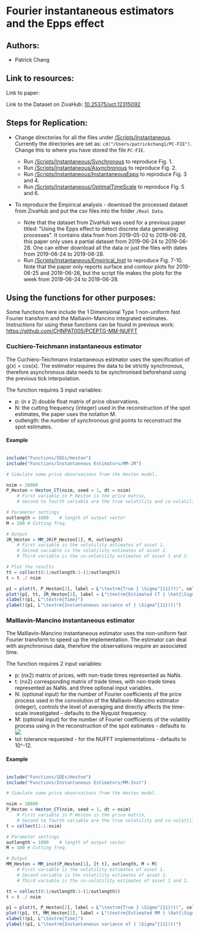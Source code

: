 # Fourier instantaneous estimators and the Epps effect

## Authors:
- Patrick Chang

## Link to resources:

Link to paper: 

Link to the Dataset on ZivaHub: [10.25375/uct.12315092](https://zivahub.uct.ac.za/articles/Using_the_Epps_effect_to_detect_discrete_data_generating_processes_Dataset/12315092/1)

## Steps for Replication:
- Change directories for all the files under [/Scripts/Instantaneous](https://github.com/CHNPAT005/PC-FIE/tree/master/Scripts/Instantaneous). Currently the directories are set as: `cd("/Users/patrickchang1/PC-FIE")`. Change this to where you have stored the file `PC-FIE`. 

	- Run [/Scripts/Instantaneous/Synchronous](https://github.com/CHNPAT005/PC-FIE/blob/master/Scripts/Instantaneous/Synchronous) to reproduce Fig. 1.
	- Run [/Scripts/Instantaneous/Asynchronous](https://github.com/CHNPAT005/PC-FIE/blob/master/Scripts/Instantaneous/Asynchronous) to reproduce Fig. 2.
	- Run [/Scripts/Instantaneous/InstantaneousEpps](https://github.com/CHNPAT005/PC-FIE/blob/master/Scripts/Instantaneous/InstantaneousEpps) to reproduce Fig. 3 and 4.
	- Run [/Scripts/Instantaneous/OptimalTimeScale](https://github.com/CHNPAT005/PC-FIE/blob/master/Scripts/Instantaneous/OptimalTimeScale) to reproduce Fig. 5 and 6.

- To reproduce the Empirical analysis - download the processed dataset from ZivaHub and put the csv files into the folder `/Real Data`.
	- Note that the dataset from ZivaHub was used for a previous paper titled: "Using the Epps effect to detect discrete data generating processes". It contains data from from 2019-05-02 to 2019-06-28, this paper only uses a partial dataset from 2019-06-24 to 2019-06-28. One can either download all the data or just the files with dates from 2019-06-24 to 2019-06-28.
	- Run [/Scripts/Instantaneous/Empirical_Inst](https://github.com/CHNPAT005/PC-FIE/blob/master/Scripts/Instantaneous/Empirical_Inst) to reproduce Fig. 7-10. Note that the paper only reports surface and contour plots for 2019-06-25 and 2019-06-26, but the script file makes the plots for the week from 2019-06-24 to 2019-06-28.

	

## Using the functions for other purposes:
Some functions here include the 1 Dimensional Type 1 non-uniform fast Fourier transform and the Malliavin-Mancino integrated estimates. Instructions for using these functions can be found in previous work: https://github.com/CHNPAT005/PCEPTG-MM-NUFFT

### Cuchiero-Teichmann instantaneous estimator

The Cuchiero-Teichmann instantaneous estimator uses the specification of g(x) = cos(x). The estimator requires the data to be strictly synchronous, therefore asynchronous data needs to be synchronised beforehand using the previous tick interpolation.

The function requires 3 input variables:
- p: (n x 2) double float matrix of price observations.
- N: the cutting frequency (integer) used in the reconstruction of the spot estimates, the paper uses the notation M.
- outlength: the number of synchronous grid points to reconstruct the spot estimates.

#### Example

```julia

include("Functions/SDEs/Heston")
include("Functions/Instantaneous Estimators/MM-JR")

# Simulate some price observations from the Heston model.

nsim = 28800
P_Heston = Heston_CT(nsim, seed = 1, dt = nsim)
	# First variable in P_Heston is the price matrix, 
	# Second to fourth variable are the true volatility and co-volatility.

# Parameter settings
outlength = 1000	# length of output vector
M = 100	# Cutting freq.

# Output 
JR_Heston = MM_JR(P_Heston[1], M, outlength)
	# First variable is the volatility estimates of asset 1.
	# Second variable is the volatility estimates of asset 2.
	# Third variable is the co-volatility estimates of asset 1 and 2.

# Plot the results
tt = collect(0:1/outlength:1-(1/outlength))
t = t ./ nsim

p1 = plot(t, P_Heston[2], label = L"\textrm{True } \Sigma^{11}(t)", color = :lightblue, line=(0.5, [:solid]), dpi = 300)	# True volatility of asset 1.
plot!(p1, tt, JR_Heston[1], label = L"\textrm{Estimated CT } \hat{\Sigma}^{11}_{n,M}(t)", color = :red, line=(1, [:dash]))
xlabel!(p1, L"\textrm{Time}")
ylabel!(p1, L"\textrm{Instantaneous variance of } \Sigma^{11}(t)")
```

### Malliavin-Mancino instantaneous estimator

The Malliavin-Mancino instantaneous estimator uses the non-uniform fast Fourier transform to speed up the implementation. The estimator can deal with asynchronous data, therefore the observations require an associated time.

The function requires 2 input variables:
- p: (nx2) matrix of prices, with non-trade times represented as NaNs.
- t: (nx2) corresponding matrix of trade times, with non-trade times represented as NaNs.
and three optional input variables.
- N: (optional input) for the number of Fourier coefficients of the price process used in the convolution of the Malliavin-Mancino estimator (integer), controls the level of averaging and directly affects the time-scale investigated - defaults to the Nyquist frequency.
- M: (optional input) for the number of Fourier coefficients of the volatility process using in the reconstruction of the spot estimates - defaults to <img src="https://render.githubusercontent.com/render/math?math=M = \frac{1}{8} \frac{1}{2\pi} \sqrt{n} \log n">
- tol: tolerance requested - for the NUFFT implementations - defaults to 10^-12.



#### Example

```julia

include("Functions/SDEs/Heston")
include("Functions/Instantaneous Estimators/MM-Inst")

# Simulate some price observations from the Heston model.

nsim = 28800
P_Heston = Heston_CT(nsim, seed = 1, dt = nsim)
	# First variable in P_Heston is the price matrix, 
	# Second to fourth variable are the true volatility and co-volatility.
t = collect(1:1:nsim)

# Parameter settings
outlength = 1000	# length of output vector
M = 100	# Cutting freq.

# Output 
MM_Heston = MM_inst(P_Heston[1], [t t], outlength, M = M)
	# First variable is the volatility estimates of asset 1.
	# Second variable is the volatility estimates of asset 2.
	# Third variable is the co-volatility estimates of asset 1 and 2.

tt = collect(0:1/outlength:1-(1/outlength))
t = t ./ nsim

p1 = plot(t, P_Heston[2], label = L"\textrm{True } \Sigma^{11}(t)", color = :lightblue, line=(0.5, [:solid]), dpi = 300)
plot!(p1, tt, MM_Heston[1], label = L"\textrm{Estimated MM } \hat{\Sigma}^{11}_{n,N,M}(t)", color = :blue, line=(1, [:solid]))
xlabel!(p1, L"\textrm{Time}")
ylabel!(p1, L"\textrm{Instantaneous variance of } \Sigma^{11}(t)")

```
	
